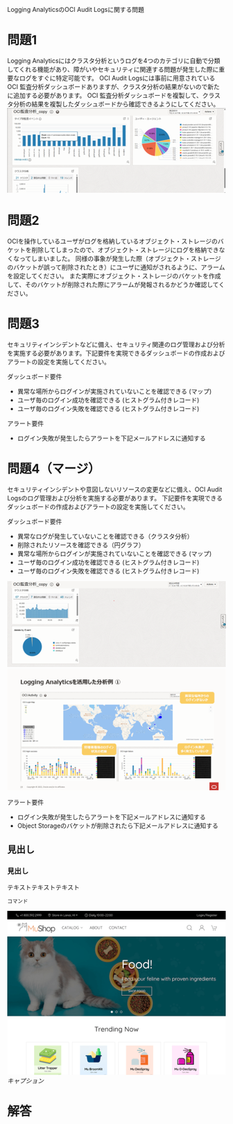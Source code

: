 Logging AnalyticsのOCI Audit Logsに関する問題
# 問題1
Logging Analyticsにはクラスタ分析というログを4つのカテゴリに自動で分類してくれる機能があり、障がいやセキュリティに関連する問題が発生した際に重要なログをすぐに特定可能です。
OCI Audit Logsには事前に用意されているOCI 監査分析ダッシュボードありますが、クラスタ分析の結果がないので新たに追加する必要があります。
OCI 監査分析ダッシュボードを複製して、クラスタ分析の結果を複製したダッシュボードから確認できるようにしてください。
![サンプル画像](images/LA-Audit1.png)

# 問題2
OCIを操作しているユーザがログを格納しているオブジェクト・ストレージのバケットを削除してしまったので、オブジェクト・ストレージにログを格納できなくなってしまいました。
同様の事象が発生した際（オブジェクト・ストレージのバケットが誤って削除されたとき）にユーザに通知がされるように、アラームを設定してください。
また実際にオブジェクト・ストレージのバケットを作成して、そのバケットが削除された際にアラームが発報されるかどうか確認してください。

# 問題3
セキュリティインシデントなどに備え、セキュリティ関連のログ管理および分析を実施する必要があります。下記要件を実現できるダッシュボードの作成およびアラートの設定を実施してください。
                
ダッシュボード要件
 - 異常な場所からログインが実施されていないことを確認できる (マップ)
 - ユーザ毎のログイン成功を確認できる (ヒストグラム付きレコード)
 - ユーザ毎のログイン失敗を確認できる (ヒストグラム付きレコード)

アラート要件
 - ログイン失敗が発生したらアラートを下記メールアドレスに通知する



# 問題4（マージ）
セキュリティインシデントや意図しないリソースの変更などに備え、OCI Audit Logsのログ管理および分析を実施する必要があります。
下記要件を実現できるダッシュボードの作成およびアラートの設定を実施してください。

ダッシュボード要件
 - 異常なログが発生していないことを確認できる（クラスタ分析）
 - 削除されたリソースを確認できる（円グラフ）
 - 異常な場所からログインが実施されていないことを確認できる (マップ)
 - ユーザ毎のログイン成功を確認できる (ヒストグラム付きレコード)
 - ユーザ毎のログイン失敗を確認できる (ヒストグラム付きレコード)

![クラスタ分析と円グラフ](images/LA-Audit2.png "クラスタ分析と円グラフ")
![ログインの失敗と成功](images/LA-Audit3.png "ログインの失敗と成功")

アラート要件
 - ログイン失敗が発生したらアラートを下記メールアドレスに通知する
 - Object Storageのバケットが削除されたら下記メールアドレスに通知する



## 見出し
### 見出し

テキストテキストテキスト

```sh
コマンド
```

![サンプル画像](images/sample.png)
*キャプション*

# 解答
